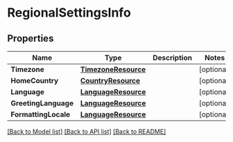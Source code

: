 # RegionalSettingsInfo

## Properties

Name | Type | Description | Notes
------------ | ------------- | ------------- | -------------
**Timezone** | [**TimezoneResource**](TimezoneResource.md) |  | [optional] 
**HomeCountry** | [**CountryResource**](CountryResource.md) |  | [optional] 
**Language** | [**LanguageResource**](LanguageResource.md) |  | [optional] 
**GreetingLanguage** | [**LanguageResource**](LanguageResource.md) |  | [optional] 
**FormattingLocale** | [**LanguageResource**](LanguageResource.md) |  | [optional] 

[[Back to Model list]](../README.md#documentation-for-models) [[Back to API list]](../README.md#documentation-for-api-endpoints) [[Back to README]](../README.md)


